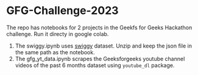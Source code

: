 # GFG-Challenge-2023

The repo has notebooks for 2 projects in the Geekfs for Geeks Hackathon challenge. Run it directy in google colab.
1) The swiggy.ipynb uses  [swiggy](https://drive.google.com/file/d/1MCnCNHJXxc97EYwIdBszOkEBusu9FpCa/view?usp=sharing) dataset. Unzip and keep the json file in the same path as the notebook.
2) The gfg_yt_data.ipynb scrapes the Geeksforgeeks youtube channel videos of the past 6 months dataset using `youtube_dl` package.
